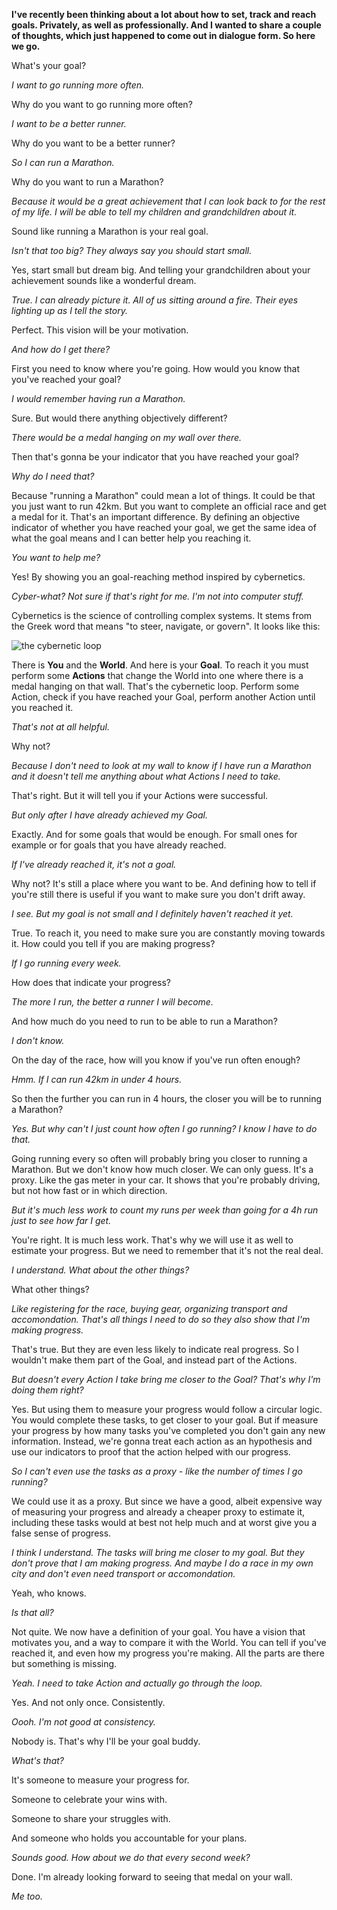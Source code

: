 **I've recently been thinking about a lot about how to set, track and reach goals. Privately, as well as professionally. And I wanted to share a couple of thoughts, which just happened to come out in dialogue form. So here we go.**

What's your goal?

*I want to go running more often.*

Why do you want to go running more often?

*I want to be a better runner.*

Why do you want to be a better runner?

*So I can run a Marathon.*

Why do you want to run a Marathon?

*Because it would be a great achievement that I can look back to for the rest of my life. I will be able to tell my children and grandchildren about it.*

Sound like running a Marathon is your real goal.

*Isn't that too big? They always say you should start small.*

Yes, start small but dream big. And telling your grandchildren about your achievement sounds like a wonderful dream.

*True. I can already picture it. All of us sitting around a fire. Their eyes lighting up as I tell the story.*

Perfect. This vision will be your motivation.

*And how do I get there?*

First you need to know where you're going. How would you know that you've reached your goal?

*I would remember having run a Marathon.*

Sure. But would there anything objectively different?

*There would be a medal hanging on my wall over there.*

Then that's gonna be your indicator that you have reached your goal?

*Why do I need that?*

Because "running a Marathon" could mean a lot of things. It could be that you just want to run 42km. But you want to complete an official race and get a medal for it. That's an important difference. By defining an objective indicator of whether you have reached your goal, we get the same idea of what the goal means and I can better help you reaching it.

*You want to help me?*

Yes! By showing you an goal-reaching method inspired by cybernetics.

*Cyber-what? Not sure if that's right for me. I'm not into computer stuff.*

Cybernetics is the science of controlling complex systems. It stems from the Greek word that means "to steer, navigate, or govern". It looks like this:

![the cybernetic loop](/img/cybernetic_loop.jpg)
				   
There is **You** and the **World**. And here is your **Goal**. To reach it you must perform some **Actions** that change the World into one where there is a medal hanging on that wall. That's the cybernetic loop. Perform some Action, check if you have reached your Goal, perform another Action until you reached it.

*That's not at all helpful.*

Why not?

*Because I don't need to look at my wall to know if I have run a Marathon and it doesn't tell me anything about what Actions I need to take.*

That's right. But it will tell you if your Actions were successful.

*But only after I have already achieved my Goal.*

Exactly. And for some goals that would be enough. For small ones for example or for goals that you have already reached.

*If I've already reached it, it's not a goal.*

Why not? It's still a place where you want to be. And defining how to tell if you're still there is useful if you want to make sure you don't drift away.

*I see. But my goal is not small and I definitely haven't reached it yet.*

True. To reach it, you need to make sure you are constantly moving towards it. How could you tell if you are making progress?

*If I go running every week.*

How does that indicate your progress?

*The more I run, the better a runner I will become.*

And how much do you need to run to be able to run a Marathon?

*I don't know.*

On the day of the race, how will you know if you've run often enough?

*Hmm. If I can run 42km in under 4 hours.*

So then the further you can run in 4 hours, the closer you will be to running a Marathon?

*Yes. But why can't I just count how often I go running? I know I have to do that.*

Going running every so often will probably bring you closer to running a Marathon. But we don't know how much closer. We can only guess. It's a proxy. Like the gas meter in your car. It shows that you're probably driving, but not how fast or in which direction.

*But it's much less work to count my runs per week than going for a 4h run just to see how far I get.*

You're right. It is much less work. That's why we will use it as well to estimate your progress. But we need to remember that it's not the real deal.

*I understand. What about the other things?*

What other things?

*Like registering for the race, buying gear, organizing transport and accomondation. That's all things I need to do so they also show that I'm making progress.*

That's true. But they are even less likely to indicate real progress. So I wouldn't make them part of the Goal, and instead part of the Actions.

*But doesn't every Action I take bring me closer to the Goal? That's why I'm doing them right?*

Yes. But using them to measure your progress would follow a circular logic. You would complete these tasks, to get closer to your goal. But if measure your progress by how many tasks you've completed you don't gain any new information. Instead, we're gonna treat each action as an hypothesis and use our indicators to proof that the action helped with our progress.

*So I can't even use the tasks as a proxy - like the number of times I go running?*

We could use it as a proxy. But since we have a good, albeit expensive way of measuring your progress and already a cheaper proxy to estimate it, including these tasks would at best not help much and at worst give you a false sense of progress.

*I think I understand. The tasks will bring me closer to my goal. But they don't prove that I am making progress. And maybe I do a race in my own city and don't even need transport or accomondation.*

Yeah, who knows.

*Is that all?*

Not quite. We now have a definition of your goal. You have a vision that motivates you, and a way to compare it with the World. You can tell if you've reached it, and even how my progress you're making. All the parts are there but something is missing.		   

*Yeah. I need to take Action and actually go through the loop.*

Yes. And not only once. Consistently.

*Oooh. I'm not good at consistency.*

Nobody is. That's why I'll be your goal buddy.

*What's that?*

It's someone to measure your progress for.

Someone to celebrate your wins with.

Someone to share your struggles with.

And someone who holds you accountable for your plans.

*Sounds good. How about we do that every second week?*

Done. I'm already looking forward to seeing that medal on your wall.

*Me too.*
